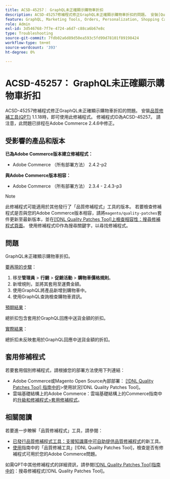 ```yaml
---
title: ACSD-45257： GraphQL未正確顯示購物車折扣
description: ACSD-45257修補程式修正GraphQL未正確顯示購物車折扣的問題。 安裝[Quality Patches Tool (QPT)](https://experienceleague.adobe.com/en/docs/commerce-operations/tools/quality-patches-tool/quality-patches-tool-to-self-serve-quality-patches) 1.1.18後，即可使用此修補程式。 修補程式ID為ACSD-45257。 請注意，此問題已排程在Adobe Commerce 2.4.6中修正。
feature: GraphQL, Marketing Tools, Orders, Personalization, Shopping Cart
role: Admin
exl-id: 3d546768-7f7e-4724-a6d7-c88ca6b67e8c
type: Troubleshooting
source-git-commit: 7fdb02a6d89d50ea593c5fd99d78101f89198424
workflow-type: tm+mt
source-wordcount: '393'
ht-degree: 0%

---
```


# ACSD-45257： GraphQL未正確顯示購物車折扣

ACSD-45257修補程式修正GraphQL未正確顯示購物車折扣的問題。 安裝[品質修補工具(QPT)](https://experienceleague.adobe.com/en/docs/commerce-operations/tools/quality-patches-tool/quality-patches-tool-to-self-serve-quality-patches) 1.1.18時，即可使用此修補程式。 修補程式ID為ACSD-45257。 請注意，此問題已排程在Adobe Commerce 2.4.6中修正。

## 受影響的產品和版本

**已為Adobe Commerce版本建立修補程式：**

* Adobe Commerce （所有部署方法） 2.4.2-p2

**與Adobe Commerce版本相容：**

* Adobe Commerce （所有部署方法） 2.3.4 - 2.4.3-p3

>[!NOTE]
>
>此修補程式可能適用於其他發行了「品質修補程式」工具的版本。 若要檢查修補程式是否與您的Adobe Commerce版本相容，請將`magento/quality-patches`套件更新至最新版本，並在[[!DNL Quality Patches Tool]上檢查相容性：搜尋修補程式頁面](https://experienceleague.adobe.com/en/docs/commerce-operations/tools/quality-patches-tool/quality-patches-tool-to-self-serve-quality-patches)。 使用修補程式ID作為搜尋關鍵字，以尋找修補程式。

## 問題

GraphQL未正確顯示購物車折扣。

<u>要再現的步驟</u>：

1. 移至&#x200B;**管理員** > **行銷** > **促銷活動** > **購物車價格規則**。
1. 新增規則，並將其套用至運費金額。
1. 使用GraphQL將產品新增到購物車中。
1. 使用GraphQL查詢檢查購物車資訊。

<u>預期結果</u>：

總折扣包含套用於GraphQL回應中送貨金額的折扣。

<u>實際結果</u>：

總折扣未反映套用於GraphQL回應中送貨金額的折扣。

## 套用修補程式

若要套用個別修補程式，請根據您的部署方法使用下列連結：

* Adobe Commerce或Magento Open Source內部部署： [[!DNL Quality Patches Tool] 指南中的](/help/tools/quality-patches-tool/usage.md)>使用狀況[!DNL Quality Patches Tool]。
* 雲端基礎結構上的Adobe Commerce：雲端基礎結構上的Commerce指南中的[升級和修補程式>套用修補程式](https://experienceleague.adobe.com/docs/commerce-cloud-service/user-guide/develop/upgrade/apply-patches.html)。

## 相關閱讀

若要進一步瞭解「品質修補程式」工具，請參閱：

* [已發行品質修補程式工具：支援知識庫中可自助提供品質修補程式](https://experienceleague.adobe.com/en/docs/commerce-operations/tools/quality-patches-tool/quality-patches-tool-to-self-serve-quality-patches)的新工具。
* [使用](/help/tools/quality-patches-tool/patches-available-in-qpt/check-patch-for-magento-issue-with-magento-quality-patches.md)指南中的「品質修補工具」[!DNL Quality Patches Tool]，檢查是否有修補程式可用於您的Adobe Commerce問題。

如需QPT中其他修補程式的詳細資訊，請參閱[[!DNL Quality Patches Tool]指南中的](https://experienceleague.adobe.com/tools/commerce-quality-patches/index.html)：搜尋修補程式[!DNL Quality Patches Tool]。
